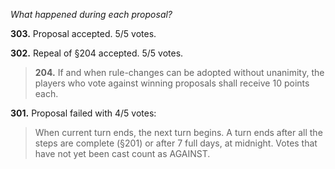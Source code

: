 *What happened during each proposal?*

**303.** Proposal accepted. 5/5 votes.

**302.** Repeal of §204 accepted. 5/5 votes.

> **204.** If and when rule-changes can be adopted without unanimity, the players who vote against winning proposals shall receive 10 points each.

**301.** Proposal failed with 4/5 votes:

> When current turn ends, the next turn begins. A turn ends after all the steps are complete (§201) or after 7 full days, at midnight. Votes that have not yet been cast count as AGAINST.
